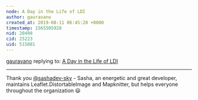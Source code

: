 ```yaml
---
node: A Day in the Life of LDI
author: gauravano
created_at: 2019-08-11 06:45:28 +0000
timestamp: 1565505928
nid: 20498
cid: 25223
uid: 515081
---
```




[gauravano](../profile/gauravano) replying to: [A Day in the Life of LDI](../notes/sashadev-sky/08-11-2019/a-day-in-the-life-of-ldi)

----
Thank you [@sashadev-sky](/profile/sashadev-sky) - Sasha, an energetic and great developer, maintains Leaflet.DistortableImage and Mapknitter, but helps everyone throughout the organization 😃 